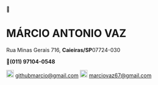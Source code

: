 👋 
<h1>MÁRCIO ANTONIO VAZ</h1>

<p>Rua Minas Gerais 716, <b>Caieiras/SP</b>07724-030</p>

📱<b>(011) 97104-0548</b>

<img  src ="https://cdn-icons-png.flaticon.com/512/281/281769.png" width ="20px" eight = "20px"> githubmarcio@gmail.com
<img  src ="https://cdn-icons-png.flaticon.com/512/281/281769.png" width ="20px" eight = "20px"> marciovaz67@gmail.com



